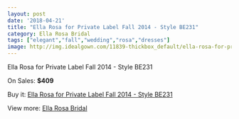 ```yaml
---
layout: post
date: '2018-04-21'
title: "Ella Rosa for Private Label Fall 2014 - Style BE231"
category: Ella Rosa Bridal
tags: ["elegant","fall","wedding","rosa","dresses"]
image: http://img.idealgown.com/11839-thickbox_default/ella-rosa-for-private-label-fall-2014-style-be231.jpg
---
```

Ella Rosa for Private Label Fall 2014 - Style BE231

On Sales: **$409**
<a href="https://www.idealgown.com/en/ella-rosa-bridal/4808-ella-rosa-for-private-label-fall-2014-style-be231.html"><amp-img layout="responsive" width="600" height="600" src="//img.idealgown.com/11839-thickbox_default/ella-rosa-for-private-label-fall-2014-style-be231.jpg" alt="Ella Rosa for Private Label Fall 2014 - Style BE231 0" /></a>
<a href="https://www.idealgown.com/en/ella-rosa-bridal/4808-ella-rosa-for-private-label-fall-2014-style-be231.html"><amp-img layout="responsive" width="600" height="600" src="//img.idealgown.com/11841-thickbox_default/ella-rosa-for-private-label-fall-2014-style-be231.jpg" alt="Ella Rosa for Private Label Fall 2014 - Style BE231 1" /></a>
<a href="https://www.idealgown.com/en/ella-rosa-bridal/4808-ella-rosa-for-private-label-fall-2014-style-be231.html"><amp-img layout="responsive" width="600" height="600" src="//img.idealgown.com/11840-thickbox_default/ella-rosa-for-private-label-fall-2014-style-be231.jpg" alt="Ella Rosa for Private Label Fall 2014 - Style BE231 2" /></a>

Buy it: [Ella Rosa for Private Label Fall 2014 - Style BE231](https://www.idealgown.com/en/ella-rosa-bridal/4808-ella-rosa-for-private-label-fall-2014-style-be231.html "Ella Rosa for Private Label Fall 2014 - Style BE231")

View more: [Ella Rosa Bridal](https://www.idealgown.com/en/60-ella-rosa-bridal "Ella Rosa Bridal")
